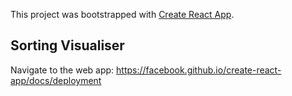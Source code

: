 This project was bootstrapped with [Create React App](https://github.com/facebook/create-react-app).

## Sorting Visualiser 

Navigate to the web app: 
https://facebook.github.io/create-react-app/docs/deployment 



